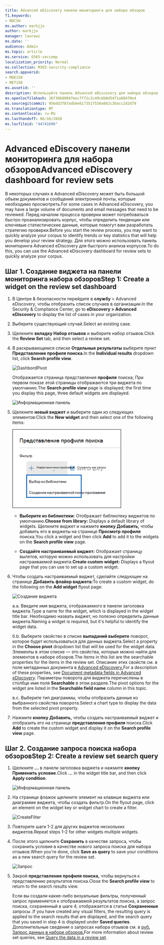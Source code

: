 ```yaml
---
title: Advanced eDiscovery панели мониторинга для набора обзоров
f1.keywords:
- NOCSH
ms.author: markjjo
author: markjjo
manager: laurawi
ms.date: ''
audience: Admin
ms.topic: article
ms.service: O365-seccomp
localization_priority: Normal
ms.collection: M365-security-compliance
search.appverid:
- MOE150
- MET150
ms.assetid: ''
description: Используйте панель Advanced eDiscovery для набора обзоров, чтобы быстро проанализировать корпус, чтобы определить тенденции или ключевые статистические данные, которые помогут вам разработать стратегию проверки.
ms.openlocfilehash: 36f30689047eec7ff2c2c49c6b0d54f1a60470e4
ms.sourcegitcommit: 956dd3f87adb4e6173517550a662c3bacc2d2d79
ms.translationtype: MT
ms.contentlocale: ru-RU
ms.lasthandoff: 06/16/2020
ms.locfileid: "44741696"
---
```

# <a name="advanced-ediscovery-dashboard-for-review-sets"></a><span data-ttu-id="5ef71-103">Advanced eDiscovery панели мониторинга для набора обзоров</span><span class="sxs-lookup"><span data-stu-id="5ef71-103">Advanced eDiscovery dashboard for review sets</span></span>

<span data-ttu-id="5ef71-104">В некоторых случаях в Advanced eDiscovery может быть большой объем документов и сообщений электронной почты, которые необходимо просмотреть.</span><span class="sxs-lookup"><span data-stu-id="5ef71-104">For some cases in Advanced eDiscovery, you may have a large volume of documents and email messages that need to be reviewed.</span></span> <span data-ttu-id="5ef71-105">Перед началом процесса проверки может потребоваться быстро проанализировать корпус, чтобы определить тенденции или ключевые статистические данные, которые помогут вам разработать стратегию проверки.</span><span class="sxs-lookup"><span data-stu-id="5ef71-105">Before you start the review process, you may want to quickly analyze your corpus to identify trends or key statistics that will help you develop your review strategy.</span></span> <span data-ttu-id="5ef71-106">Для этого можно использовать панель мониторинга Advanced eDiscovery для быстрого анализа корпусов.</span><span class="sxs-lookup"><span data-stu-id="5ef71-106">To do this, you can use the Advanced eDiscovery dashboard for review sets to quickly analyze your corpus.</span></span>

## <a name="step-1-create-a-widget-on-the-review-set-dashboard"></a><span data-ttu-id="5ef71-107">Шаг 1. Создание виджета на панели мониторинга набора обзоров</span><span class="sxs-lookup"><span data-stu-id="5ef71-107">Step 1: Create a widget on the review set dashboard</span></span>

1. <span data-ttu-id="5ef71-108">В Центре & безопасности перейдите в **службу** > Advanced eDiscovery, чтобы отобразить список случаев в организации.</span><span class="sxs-lookup"><span data-stu-id="5ef71-108">In the Security & Compliance Center, go to **eDiscovery > Advanced eDiscovery** to display the list of cases in your organization.</span></span>
  
2. <span data-ttu-id="5ef71-109">Выберите существующий случай.</span><span class="sxs-lookup"><span data-stu-id="5ef71-109">Select an existing case.</span></span>
  
3. <span data-ttu-id="5ef71-110">Щелкните **вкладку Набор отзывов** и выберите набор отзывов.</span><span class="sxs-lookup"><span data-stu-id="5ef71-110">Click the **Review Set** tab, and then select a review set.</span></span>
  
4. <span data-ttu-id="5ef71-111">В раскрывающемся списке **Отдельные результаты** выберите пункт **Представление профиля поиска**.</span><span class="sxs-lookup"><span data-stu-id="5ef71-111">In the **Individual results** dropdown list, click **Search profile view**.</span></span> 

   ![DashbordPivot](../media/dashboardpivot.png)

   <span data-ttu-id="5ef71-113">Отображается страница представления **профиля** поиска; При первом показе этой страницы отображаются три виджета по умолчанию.</span><span class="sxs-lookup"><span data-stu-id="5ef71-113">The **Search profile view** page is displayed; the first time you display this page, three default widgets are displayed.</span></span>

   ![Информационная панель](../media/dashboardonly.png)
  
5. <span data-ttu-id="5ef71-115">Щелкните **новый виджет** и выберите один из следующих элементов:</span><span class="sxs-lookup"><span data-stu-id="5ef71-115">Click the **New  widget** and then select one of the following items:</span></span>

   ![Новый список выпаданий виджетов](../media/NewWidgetDropdownBox.png)

   - <span data-ttu-id="5ef71-117">**Выберите из библиотеки:** Отображает библиотеку виджетов по умолчанию.</span><span class="sxs-lookup"><span data-stu-id="5ef71-117">**Choose from library:** Displays a default library of widgets.</span></span> <span data-ttu-id="5ef71-118">Щелкните виджет и нажмите **кнопку Добавить,** чтобы добавить его в виджеты на странице **Просмотр профиля** поиска.</span><span class="sxs-lookup"><span data-stu-id="5ef71-118">You click a widget and then click **Add** to add it to the widgets on the **Search profile view** page.</span></span>
  
   - <span data-ttu-id="5ef71-119">**Создайте настраиваемый виджет:** Отображает страницу вылетов, которую можно использовать для настройки настраиваемой виджета.</span><span class="sxs-lookup"><span data-stu-id="5ef71-119">**Create custom widget:** Displays a flyout page that you can use to set up a custom widget.</span></span> 

6. <span data-ttu-id="5ef71-120">Чтобы создать настраиваемый виджет, сделайте следующее на странице **Добавить флайер виджета:**</span><span class="sxs-lookup"><span data-stu-id="5ef71-120">To create a custom widget, do the following on the **Add widget** flyout page:</span></span>

   ![Создание виджета](../media/addwidget.png)

    <span data-ttu-id="5ef71-122">а.</span><span class="sxs-lookup"><span data-stu-id="5ef71-122">a.</span></span> <span data-ttu-id="5ef71-123">Введите имя виджета, отображаемого в панели заголовка виджета.</span><span class="sxs-lookup"><span data-stu-id="5ef71-123">Type a name for the widget, which is displayed in the widget title bar.</span></span> <span data-ttu-id="5ef71-124">Необходимо назвать виджет, но полезно определить данные виджета.</span><span class="sxs-lookup"><span data-stu-id="5ef71-124">Naming a widget is required, but it's helpful to identify the widget data.</span></span>

    <span data-ttu-id="5ef71-125">б.</span><span class="sxs-lookup"><span data-stu-id="5ef71-125">b.</span></span> <span data-ttu-id="5ef71-126">Выберите свойство в списке **выпаданий выберите** поворот, которое будет использоваться для данных виджета.</span><span class="sxs-lookup"><span data-stu-id="5ef71-126">Select a property in the **Choose pivot** dropdown list that will be used for the widget data.</span></span> <span data-ttu-id="5ef71-127">Элементы в этом списке — это свойства, которые можно найти для элементов в наборе обзоров.</span><span class="sxs-lookup"><span data-stu-id="5ef71-127">The items in this list are the searchable properties for the items in the review set.</span></span> <span data-ttu-id="5ef71-128">Описание этих свойств см. в поле метаданных документа в [Advanced eDiscovery.](document-metadata-fields-in-Advanced-eDiscovery.md)</span><span class="sxs-lookup"><span data-stu-id="5ef71-128">For a description of these properties, see [Document metadata fields in Advanced eDiscovery](document-metadata-fields-in-Advanced-eDiscovery.md).</span></span> <span data-ttu-id="5ef71-129">Параметры поворота для виджета перечислены в столбце имя поля **Searchable** в этом разделе.</span><span class="sxs-lookup"><span data-stu-id="5ef71-129">The pivot options for the widget are listed in the **Searchable field name** column in this topic.</span></span>

    <span data-ttu-id="5ef71-130">в.</span><span class="sxs-lookup"><span data-stu-id="5ef71-130">c.</span></span> <span data-ttu-id="5ef71-131">Выберите тип диаграммы, чтобы отобразить данные из выбранного свойства поворота.</span><span class="sxs-lookup"><span data-stu-id="5ef71-131">Select a chart type to display the data from the selected pivot property.</span></span>

  6. <span data-ttu-id="5ef71-132">Нажмите **кнопку Добавить,** чтобы создать настраиваемый виджет и отобразить его на странице **представления профиля** поиска.</span><span class="sxs-lookup"><span data-stu-id="5ef71-132">Click **Add** to create the custom widget and display it on the **Search profile view** page.</span></span>

## <a name="step-2-create-a-review-set-search-query"></a><span data-ttu-id="5ef71-133">Шаг 2. Создание запроса поиска набора обзоров</span><span class="sxs-lookup"><span data-stu-id="5ef71-133">Step 2: Create a review set search query</span></span>

1. <span data-ttu-id="5ef71-134">Щелкните **...** в панели заголовка виджета и нажмите **кнопку Применить условие**.</span><span class="sxs-lookup"><span data-stu-id="5ef71-134">Click **...** in the widget title bar, and then click **Apply condition**.</span></span>

   ![Информационная панель](../media/searchprofilehome.png)

2. <span data-ttu-id="5ef71-136">На странице флажок щелкните элемент на клавише виджета или диаграмме виджета, чтобы создать фильтр.</span><span class="sxs-lookup"><span data-stu-id="5ef71-136">On the flyout page, click an element on the widget key or widget chart to create a filter.</span></span>

   ![CreateFilter](../media/applyconditionfilter.png)

3. <span data-ttu-id="5ef71-138">Повторите шаги 1-2 для других виджетов нескольких виджетов.</span><span class="sxs-lookup"><span data-stu-id="5ef71-138">Repeat steps 1-2 for other widgets multiple widgets.</span></span> 

4. <span data-ttu-id="5ef71-139">После этого щелкните **Сохранить** в качестве запроса, чтобы сохранить условия в качестве нового запроса поиска для набора отзывов.</span><span class="sxs-lookup"><span data-stu-id="5ef71-139">When you're done, click **Save as query** to save your conditions as a new search query for the review set.</span></span>

   ![Запрос](../media/savequery.png)

5. <span data-ttu-id="5ef71-141">Закрой **представление профиля поиска,** чтобы вернуться к представлению результатов поиска.</span><span class="sxs-lookup"><span data-stu-id="5ef71-141">Close the **Search profile view** to return to the search results view.</span></span>

   <span data-ttu-id="5ef71-142">Если вы создали какие-либо визуальные фильтры, полученный запрос применяется к отображаемой результатов поиска, а запрос поиска, сохраненный в шаге 4, отображается в статье **Сохраненные** запросы .</span><span class="sxs-lookup"><span data-stu-id="5ef71-142">If you have created any visual filters, the resulting query is applied to the search results that are displayed, and the search query that you saved in step 4 is displayed under **Saved queries**.</span></span> <span data-ttu-id="5ef71-143">Дополнительные сведения о запросах набора отзывов см. в [руб. Запрос данных в наборе обзоров.](review-set-search.md)</span><span class="sxs-lookup"><span data-stu-id="5ef71-143">For more information about review set queries, see [Query the data in a review set](review-set-search.md).</span></span>
